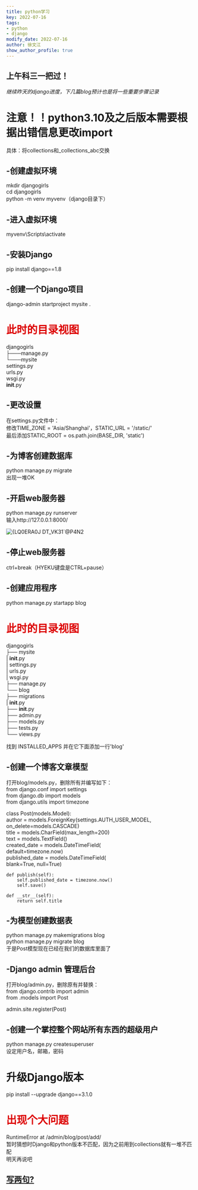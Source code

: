 ```yaml
---
title: python学习
key: 2022-07-16
tags: 
- python
- django
modify_date: 2022-07-16
author: 徐文江
show_author_profile: true
---
```


## 上午科三一把过！   
<!--more-->     
*继续昨天的django进度，下几篇blog预计也是将一些重要步骤记录*    

# 注意！！python3.10及之后版本需要根据出错信息更改import   
具体：将collections和_collections_abc交换     

## -创建虚拟环境   
mkdir djangogirls   
cd djangogirls   
python -m venv myvenv（django目录下）   

## -进入虚拟环境   
myvenv\Scripts\activate   

## -安装Django   
pip install django==1.8    

## -创建一个Django项目   
django-admin startproject mysite .   

# <font color="#dd0000">此时的目录视图</font><br /> 
djangogirls   
├───manage.py   
└───mysite   
        settings.py   
        urls.py   
        wsgi.py   
        __init__.py   
      
      
## -更改设置   
在settings.py文件中：   
修改TIME_ZONE = 'Asia/Shanghai'，STATIC_URL = '/static/'   
最后添加STATIC_ROOT = os.path.join(BASE_DIR, 'static')   

## -为博客创建数据库   
python manage.py migrate   
出现一堆OK   

## -开启web服务器   
python manage.py runserver   
输入http://127.0.0.1:8000/    

![{LQ0ERA0J DT_VK31`@P4N2](https://user-images.githubusercontent.com/92584983/179348130-2570003e-bc59-4a0f-ad99-18432fcc4b03.png)    

## -停止web服务器   
ctrl+break（HYEKU键盘是CTRL+pause）   

## -创建应用程序   
python manage.py startapp blog   

# <font color="#dd0000">此时的目录视图</font><br />    


djangogirls   
├── mysite   
|       __init__.py  
|       settings.py   
|       urls.py   
|       wsgi.py  
├── manage.py  
└── blog  
    ├── migrations  
    |       __init__.py  
    ├── __init__.py  
    ├── admin.py  
    ├── models.py  
    ├── tests.py  
    └── views.py    
    
找到 INSTALLED_APPS 并在它下面添加一行'blog'   

## -创建一个博客文章模型    
打开blog/models.py，删除所有并编写如下：   
from django.conf import settings   
from django.db import models   
from django.utils import timezone   


class Post(models.Model):   
    author = models.ForeignKey(settings.AUTH_USER_MODEL,        on_delete=models.CASCADE)   
    title = models.CharField(max_length=200)   
    text = models.TextField()   
    created_date = models.DateTimeField(   
            default=timezone.now)   
    published_date = models.DateTimeField(   
            blank=True, null=True)   

    def publish(self):   
        self.published_date = timezone.now()   
        self.save()   

    def __str__(self):   
        return self.title   


## -为模型创建数据表   
python manage.py makemigrations blog   
python manage.py migrate blog     
于是Post模型现在已经在我们的数据库里面了   

## -Django admin 管理后台   
打开blog/admin.py，删除原有并替换：   
from django.contrib import admin   
from .models import Post   

admin.site.register(Post)   

## -创建一个掌控整个网站所有东西的超级用户   
python manage.py createsuperuser   
设定用户名，邮箱，密码    

# 升级Django版本   
pip install --upgrade django==3.1.0    

# <font color="#dd0000">出现个大问题</font><br />    
RuntimeError at /admin/blog/post/add/    
暂时猜想时Django和python版本不匹配，因为之前用到collections就有一堆不匹配   
明天再说吧   

## [写两句?](https://github.com/HEA1OR/HEA1OR.github.io/tree/master/_posts)